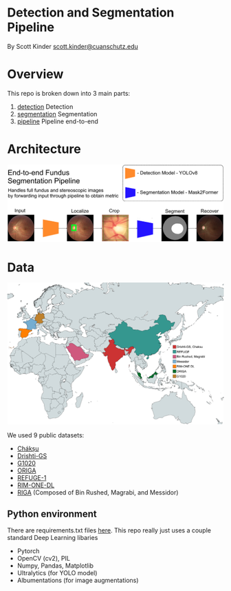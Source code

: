 # Detection and Segmentation Pipeline

By Scott Kinder
scott.kinder@cuanschutz.edu

# Overview

This repo is broken down into 3 main parts:

1. [detection](./detection/) Detection
2. [segmentation](./segmentation/) Segmentation
3. [pipeline](./pipeline/) Pipeline end-to-end

# Architecture

![End-to-end](./docs/img/end_to_end_pipeline.png)

# Data

![End-to-end](./docs/img/pub_data_map.png)

We used 9 public datasets:

- [Chákṣu](https://www.ncbi.nlm.nih.gov/pmc/articles/PMC9898274/)
- [Drishti-GS](https://ieeexplore.ieee.org/document/6867807)
- [G1020](https://arxiv.org/abs/2006.09158)
- [ORIGA](https://pubmed.ncbi.nlm.nih.gov/21095735/)
- [REFUGE-1](https://refuge.grand-challenge.org/)
- [RIM-ONE-DL](https://www.ias-iss.org/ojs/IAS/article/view/2346)
- [RIGA](https://www.spiedigitallibrary.org/conference-proceedings-of-spie/10579/2293584/Retinal-fundus-images-for-glaucoma-analysis-the-RIGA-dataset/10.1117/12.2293584.full#_=_) (Composed of Bin Rushed, Magrabi, and Messidor)

## Python environment

There are requirements.txt files [here](./requirements.txt). This repo really just uses a couple standard Deep Learning libaries

- Pytorch
- OpenCV (cv2), PIL
- Numpy, Pandas, Matplotlib
- Ultralytics (for YOLO model)
- Albumentations (for image augmentations)
